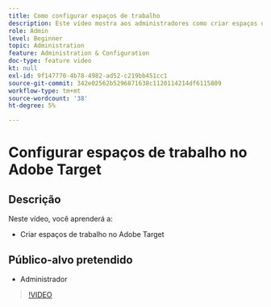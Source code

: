 ```yaml
---
title: Como configurar espaços de trabalho
description: Este vídeo mostra aos administradores como criar espaços de trabalho no Adobe Target.
role: Admin
level: Beginner
topic: Administration
feature: Administration & Configuration
doc-type: feature video
kt: null
exl-id: 9f147770-4b78-4982-ad52-c219bb451cc1
source-git-commit: 342e02562b5296871638c1120114214df6115809
workflow-type: tm+mt
source-wordcount: '38'
ht-degree: 5%

---
```


# Configurar espaços de trabalho no Adobe Target

## Descrição

Neste vídeo, você aprenderá a:

* Criar espaços de trabalho no Adobe Target

## Público-alvo pretendido

* Administrador

>[!VIDEO](https://video.tv.adobe.com/v/19463/?quality=12)
